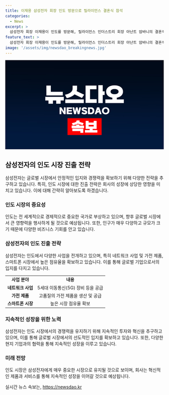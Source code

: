 ```yaml
---
title: 이재용 삼성전자 회장 인도 방문으로 릴라이언스 결혼식 참석
categories:
  - News
excerpt: >
  삼성전자 회장 이재용이 인도를 방문해, 릴라이언스 인더스트리 회장 아난트 암바니의 결혼식에 참석할 예정이다. 릴라이언스 그룹과의 긴밀한 협력으로 알려진 이 회장은 이번 결혼식에 참석한 것으로, 이후 현지 사업 방문과 네트워크 파트너사 회동 등을 할 예정이다. 삼성전자는 인도에서 5G 장비를 공급하며 사업 강자로 인정받고 있으며, 가전 및 스마트폰 시장에서도 높은 점유율을 가지고 있다.
feature_text: >
  삼성전자 회장 이재용이 인도를 방문해, 릴라이언스 인더스트리 회장 아난트 암바니의 결혼식에 참석할 예정이다. 릴라이언스 그룹과의 긴밀한 협력으로 알려진 이 회장은 이번 결혼식에 참석한 것으로, 이후 현지 사업 방문과 네트워크 파트너사 회동 등을 할 예정이다. 삼성전자는 인도에서 5G 장비를 공급하며 사업 강자로 인정받고 있으며, 가전 및 스마트폰 시장에서도 높은 점유율을 가지고 있다.
image: '/assets/img/newsdao_breakingnews.jpg'
---
```


<p><img src="/assets/img/newsdao_breakingnews.jpg" alt="pcversion 속보" /></p>

<h2 data-ke-size="size26">삼성전자의 인도 시장 진출 전략</h2>

<p data-ke-size="size16">삼성전자는 글로벌 시장에서 안정적인 입지와 경쟁력을 확보하기 위해 다양한 전략을 추구하고 있습니다. 특히, 인도 시장에 대한 진출 전략은 회사의 성장에 상당한 영향을 미치고 있습니다. 이에 대해 간략히 알아보도록 하겠습니다.</p>

<h3 data-ke-size="size24">인도 시장의 중요성</h3>

<p data-ke-size="size16">인도는 전 세계적으로 경제적으로 중요한 국가로 부상하고 있으며, 향후 글로벌 시장에서 큰 영향력을 행사하게 될 것으로 예상됩니다. 또한, 인구가 매우 다양하고 규모가 크기 때문에 다양한 비즈니스 기회를 안고 있습니다.</p>

<h3 data-ke-size="size24">삼성전자의 인도 진출 전략</h3>

<p data-ke-size="size16">삼성전자는 인도에서 다양한 사업을 전개하고 있으며, 특히 네트워크 사업 및 가전 제품, 스마트폰 시장에서 높은 점유율을 확보하고 있습니다. 이를 통해 글로벌 기업으로서의 입지를 다지고 있습니다.</p>

<table>
    <tbody>
        <tr>
            <td style="text-align: center; height: 17px;"><b>사업 분야</b></td>
            <td style="text-align: center; height: 17px;"><b>내용</b></td>
        </tr>
        <tr>
            <td style="text-align: center; height: 17px;"><b>네트워크 사업</b></td>
            <td style="text-align: center; height: 17px;">5세대 이동통신(5G) 장비 등을 공급</td>
        </tr>
        <tr>
            <td style="text-align: center; height: 17px;"><b>가전 제품</b></td>
            <td style="text-align: center; height: 17px;">고품질의 가전 제품을 생산 및 공급</td>
        </tr>
        <tr>
            <td style="text-align: center; height: 17px;"><b>스마트폰 시장</b></td>
            <td style="text-align: center; height: 17px;">높은 시장 점유율 확보</td>
        </tr>
    </tbody>
</table>

<h3 data-ke-size="size24">지속적인 성장을 위한 노력</h3>

<p data-ke-size="size16">삼성전자는 인도 시장에서의 경쟁력을 유지하기 위해 지속적인 투자와 혁신을 추구하고 있으며, 이를 통해 글로벌 시장에서의 선도적인 입지를 확보하고 있습니다. 또한, 다양한 현지 기업과의 협력을 통해 지속적인 성장을 이루고 있습니다.</p>

<h3 data-ke-size="size24">미래 전망</h3>

<p data-ke-size="size16">인도 시장은 삼성전자에게 매우 중요한 시장으로 유지될 것으로 보이며, 회사는 혁신적인 제품과 서비스를 통해 지속적인 성장을 이어갈 것으로 예상됩니다.</p>
실시간 뉴스 속보는, <a href="https://newsdao.kr" rel="dofollow">https://newsdao.kr</a>


